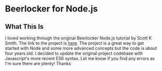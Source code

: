 # Beerlocker for Node.js

## What This Is
I loved working through the original Beerlocker Node.js tutorial by Scott K Smith. The link to the project is [here](http://scottksmith.com/blog/2014/05/02/building-restful-apis-with-node/). The project is a great way to get started with Node and some more advanced concepts but the code is about four years old. I decided to update the original project codebase with Javascript's more recent ES6 syntax. Let me know if you find any errors as I'm sure there are plenty! Thanks

